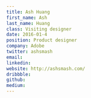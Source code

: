 ```yaml
---
title: Ash Huang
first_name: Ash
last_name: Huang
class: Visiting designer
date: 2016-01-4
position: Product designer
company: Adobe
twitter: ashsmash
email:
linkedin:
website: http://ashsmash.com/
dribbble:
github:
medium:
---
```

